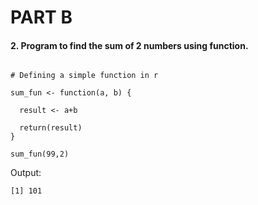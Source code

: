 # PART B

#### 2. Program to find the sum of 2 numbers using function.

```{r}

# Defining a simple function in r

sum_fun <- function(a, b) {
  
  result <- a+b
  
  return(result)
}

sum_fun(99,2)
```

Output:

```         
[1] 101
```
